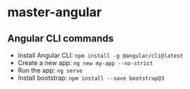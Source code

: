 # master-angular

## Angular CLI commands
* Install Angular CLI: ``` npm install -g @angular/cli@latest ```
* Create a new app: ``` ng new my-app --no-strict ```
* Run the app: ``` ng serve ```
* Install bootstrap: ``` npm install --save bootstrap@3 ```
